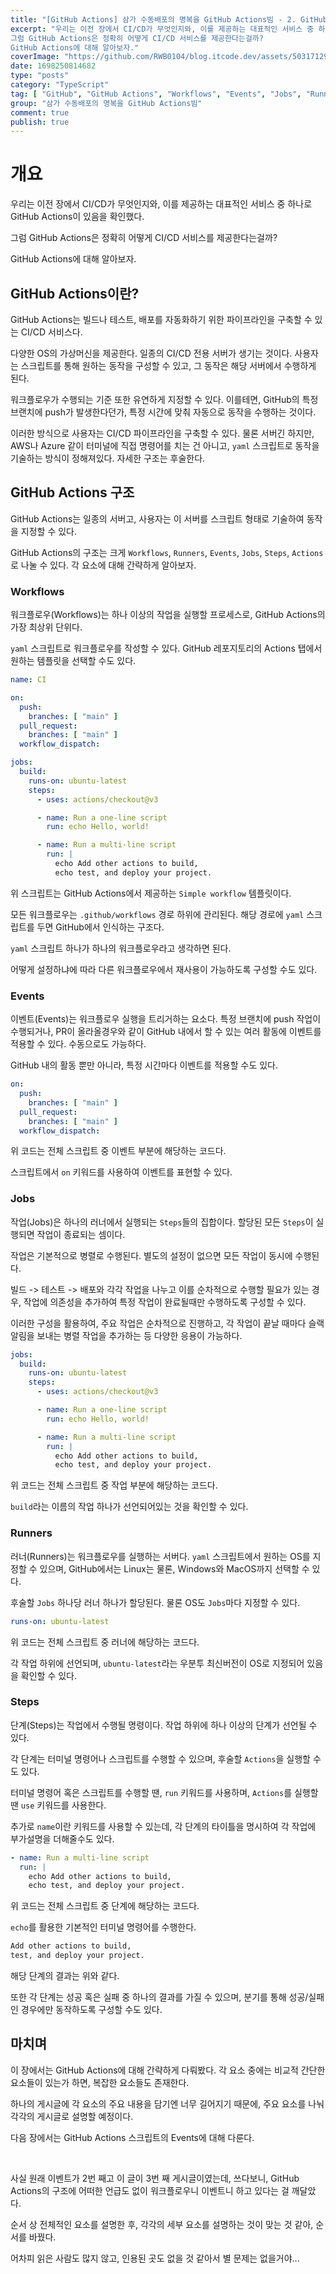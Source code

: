 ```yaml
---
title: "[GitHub Actions] 삼가 수동배포의 명복을 GitHub Actions빔 - 2. GitHub Actions 알아보기"
excerpt: "우리는 이전 장에서 CI/CD가 무엇인지와, 이를 제공하는 대표적인 서비스 중 하나로 GitHub Actions이 있음을 확인했다.
그럼 GitHub Actions은 정확히 어떻게 CI/CD 서비스를 제공한다는걸까?
GitHub Actions에 대해 알아보자."
coverImage: "https://github.com/RWB0104/blog.itcode.dev/assets/50317129/094a4fa5-f336-4c54-9df3-b5791d48de21"
date: 1698250814682
type: "posts"
category: "TypeScript"
tag: [ "GitHub", "GitHub Actions", "Workflows", "Events", "Jobs", "Runners", "Steps", "YAML" ]
group: "삼가 수동배포의 명복을 GitHub Actions빔"
comment: true
publish: true
---
```


# 개요

우리는 이전 장에서 CI/CD가 무엇인지와, 이를 제공하는 대표적인 서비스 중 하나로 GitHub Actions이 있음을 확인했다.

그럼 GitHub Actions은 정확히 어떻게 CI/CD 서비스를 제공한다는걸까?

GitHub Actions에 대해 알아보자.



## GitHub Actions이란?

GitHub Actions는 빌드나 테스트, 배포를 자동화하기 위한 파이프라인을 구축할 수 있는 CI/CD 서비스다.

다양한 OS의 가상머신을 제공한다. 일종의 CI/CD 전용 서버가 생기는 것이다. 사용자는 스크립트를 통해 원하는 동작을 구성할 수 있고, 그 동작은 해당 서버에서 수행하게 된다.

워크플로우가 수행되는 기준 또한 유연하게 지정할 수 있다. 이를테면, GitHub의 특정 브랜치에 push가 발생한다던가, 특정 시간에 맞춰 자동으로 동작을 수행하는 것이다.

이러한 방식으로 사용자는 CI/CD 파이프라인을 구축할 수 있다. 물론 서버긴 하지만, AWS나 Azure 같이 터미널에 직접 명령어를 치는 건 아니고, `yaml` 스크립트로 동작을 기술하는 방식이 정해져있다. 자세한 구조는 후술한다.



## GitHub Actions 구조

GitHub Actions는 일종의 서버고, 사용자는 이 서버를 스크립트 형태로 기술하여 동작을 지정할 수 있다.

GitHub Actions의 구조는 크게 `Workflows`, `Runners`, `Events`, `Jobs`, `Steps`, `Actions`로 나눌 수 있다. 각 요소에 대해 간략하게 알아보자.



### Workflows

워크플로우(Workflows)는 하나 이상의 작업을 실행할 프로세스로, GitHub Actions의 가장 최상위 단위다.

`yaml` 스크립트로 워크플로우를 작성할 수 있다. GitHub 레포지토리의 Actions 탭에서 원하는 템플릿을 선택할 수도 있다.

``` yaml
name: CI

on:
  push:
    branches: [ "main" ]
  pull_request:
    branches: [ "main" ]
  workflow_dispatch:

jobs:
  build:
    runs-on: ubuntu-latest
    steps:
      - uses: actions/checkout@v3

      - name: Run a one-line script
        run: echo Hello, world!

      - name: Run a multi-line script
        run: |
          echo Add other actions to build,
          echo test, and deploy your project.
```

위 스크립트는 GitHub Actions에서 제공하는 `Simple workflow` 템플릿이다.

모든 워크플로우는 `.github/workflows` 경로 하위에 관리된다. 해당 경로에 `yaml` 스크립트를 두면 GitHub에서 인식하는 구조다.

`yaml` 스크립트 하나가 하나의 워크플로우라고 생각하면 된다.

어떻게 설정하냐에 따라 다른 워크플로우에서 재사용이 가능하도록 구성할 수도 있다.



### Events

이벤트(Events)는 워크플로우 실행을 트리거하는 요소다. 특정 브랜치에 push 작업이 수행되거나, PR이 올라올경우와 같이 GitHub 내에서 할 수 있는 여러 활동에 이벤트를 적용할 수 있다. 수동으로도 가능하다.

GitHub 내의 활동 뿐만 아니라, 특정 시간마다 이벤트를 적용할 수도 있다.

``` yaml
on:
  push:
    branches: [ "main" ]
  pull_request:
    branches: [ "main" ]
  workflow_dispatch:
```

위 코드는 전체 스크립트 중 이벤트 부분에 해당하는 코드다.

스크립트에서 `on` 키워드를 사용하여 이벤트를 표현할 수 있다.



### Jobs

작업(Jobs)은 하나의 러너에서 실행되는 `Steps`들의 집합이다. 할당된 모든 `Steps`이 실행되면 작업이 종료되는 셈이다.

작업은 기본적으로 병렬로 수행된다. 별도의 설정이 없으면 모든 작업이 동시에 수행된다.

빌드 -> 테스트 -> 배포와 각각 작업을 나누고 이를 순차적으로 수행할 필요가 있는 경우, 작업에 의존성을 추가하여 특정 작업이 완료될때만 수행하도록 구성할 수 있다.

이러한 구성을 활용하여, 주요 작업은 순차적으로 진행하고, 각 작업이 끝날 때마다 슬랙 알림을 보내는 병렬 작업을 추가하는 등 다양한 응용이 가능하다.

``` yaml
jobs:
  build:
    runs-on: ubuntu-latest
    steps:
      - uses: actions/checkout@v3

      - name: Run a one-line script
        run: echo Hello, world!

      - name: Run a multi-line script
        run: |
          echo Add other actions to build,
          echo test, and deploy your project.
```

위 코드는 전체 스크립트 중 작업 부분에 해당하는 코드다.

`build`라는 이름의 작업 하나가 선언되어있는 것을 확인할 수 있다.



### Runners

러너(Runners)는 워크플로우를 실행하는 서버다. `yaml` 스크립트에서 원하는 OS를 지정할 수 있으며, GitHub에서는 Linux는 물론, Windows와 MacOS까지 선택할 수 있다.

후술할 `Jobs` 하나당 러너 하나가 할당된다. 물론 OS도 `Jobs`마다 지정할 수 있다.

``` yaml
runs-on: ubuntu-latest
```

위 코드는 전체 스크립트 중 러너에 해당하는 코드다.

각 작업 하위에 선언되며, `ubuntu-latest`라는 우분투 최신버전이 OS로 지정되어 있음을 확인할 수 있다.



### Steps

단계(Steps)는 작업에서 수행될 명령이다. 작업 하위에 하나 이상의 단계가 선언될 수 있다.

각 단계는 터미널 명령어나 스크립트를 수행할 수 있으며, 후술할 `Actions`을 실행할 수도 있다.

터미널 명령어 혹은 스크립트를 수행할 땐, `run` 키워드를 사용하며, `Actions`를 실행할 땐 `use` 키워드를 사용한다.

추가로 `name`이란 키워드를 사용할 수 있는데, 각 단계의 타이틀을 명시하여 각 작업에 부가설명을 더해줄수도 있다.

``` yaml
- name: Run a multi-line script
  run: |
    echo Add other actions to build,
    echo test, and deploy your project.
```

위 코드는 전체 스크립트 중 단계에 해당하는 코드다.

`echo`를 활용한 기본적인 터미널 명령어를 수행한다.

``` txt
Add other actions to build,
test, and deploy your project.
```

해당 단계의 결과는 위와 같다.

또한 각 단계는 성공 혹은 실패 중 하나의 결과를 가질 수 있으며, 분기를 통해 성공/실패인 경우에만 동작하도록 구성할 수도 있다.



## 마치며

이 장에서는 GitHub Actions에 대해 간략하게 다뤄봤다. 각 요소 중에는 비교적 간단한 요소들이 있는가 하면, 복잡한 요소들도 존재한다.

하나의 게시글에 각 요소의 주요 내용을 담기엔 너무 길어지기 때문에, 주요 요소를 나눠 각각의 게시글로 설명할 예정이다.

다음 장에서는 GitHub Actions 스크립트의 Events에 대해 다룬다.

<br />

사실 원래 이벤트가 2번 째고 이 글이 3번 째 게시글이였는데, 쓰다보니, GitHub Actions의 구조에 어떠한 언급도 없이 워크플로우니 이벤트니 하고 있다는 걸 깨달았다.

순서 상 전체적인 요소를 설명한 후, 각각의 세부 요소를 설명하는 것이 맞는 것 같아, 순서를 바꿨다.

어차피 읽은 사람도 많지 않고, 인용된 곳도 없을 것 같아서 별 문제는 없을거야...
